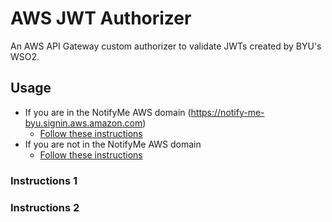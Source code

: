 # AWS JWT Authorizer
An AWS API Gateway custom authorizer to validate JWTs created by BYU's WSO2.

## Usage
- If you are in the NotifyMe AWS domain (https://notify-me-byu.signin.aws.amazon.com)
    + [Follow these instructions](#instructions-1)
- If you are not in the NotifyMe AWS domain
    +  [Follow these instructions](#instructions-2)

### Instructions 1

### Instructions 2

